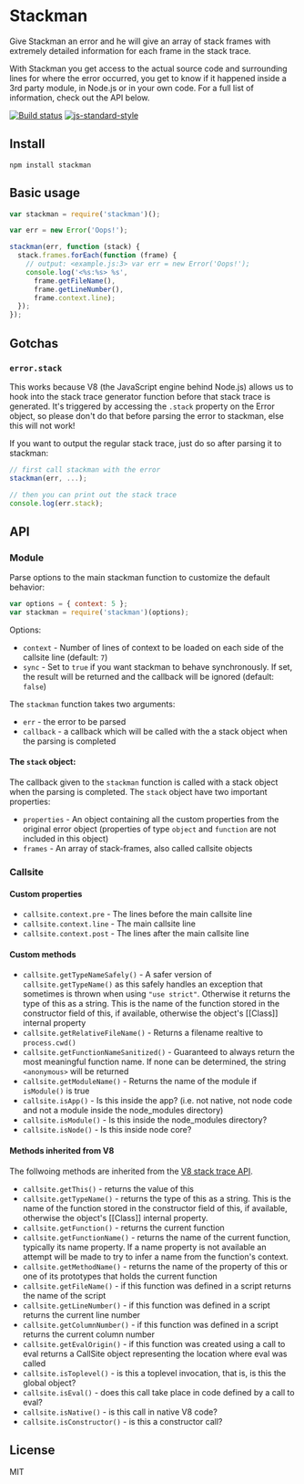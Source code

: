 # Stackman

Give Stackman an error and he will give an array of stack frames with
extremely detailed information for each frame in the stack trace.

With Stackman you get access to the actual source code and surrounding
lines for where the error occurred, you get to know if it happened
inside a 3rd party module, in Node.js or in your own code. For a full
list of information, check out the API below.

[![Build status](https://travis-ci.org/watson/stackman.svg?branch=master)](https://travis-ci.org/watson/stackman)
[![js-standard-style](https://img.shields.io/badge/code%20style-standard-brightgreen.svg?style=flat)](https://github.com/feross/standard)

## Install

```
npm install stackman
```

## Basic usage

```javascript
var stackman = require('stackman')();

var err = new Error('Oops!');

stackman(err, function (stack) {
  stack.frames.forEach(function (frame) {
    // output: <example.js:3> var err = new Error('Oops!');
    console.log('<%s:%s> %s',
      frame.getFileName(),
      frame.getLineNumber(),
      frame.context.line);
  });
});
```

## Gotchas

### `error.stack`

This works because V8 (the JavaScript engine behind Node.js) allows us
to hook into the stack trace generator function before that stack trace
is generated. It's triggered by accessing the `.stack` property on the
Error object, so please don't do that before parsing the error to
stackman, else this will not work!

If you want to output the regular stack trace, just do so after parsing
it to stackman:

```javascript
// first call stackman with the error
stackman(err, ...);

// then you can print out the stack trace
console.log(err.stack);
```

## API

### Module

Parse options to the main stackman function to customize the default
behavior:

```javascript
var options = { context: 5 };
var stackman = require('stackman')(options);
```

Options:

- `context` - Number of lines of context to be loaded on each side of
  the callsite line (default: `7`)
- `sync` - Set to `true` if you want stackman to behave synchronously.
  If set, the result will be returned and the callback will be ignored
  (default: `false`)

The `stackman` function takes two arguments:

- `err` - the error to be parsed
- `callback` - a callback which will be called with the a stack object
  when the parsing is completed

#### The `stack` object:

The callback given to the `stackman` function is called with a stack
object when the parsing is completed. The `stack` object have two
important properties:

- `properties` - An object containing all the custom properties from the
  original error object (properties of type `object` and `function` are
  not included in this object)
- `frames` - An array of stack-frames, also called callsite objects

### Callsite

#### Custom properties

- `callsite.context.pre` - The lines before the main callsite line
- `callsite.context.line` - The main callsite line
- `callsite.context.post` - The lines after the main callsite line

#### Custom methods

- `callsite.getTypeNameSafely()` - A safer version of
  `callsite.getTypeName()` as this safely handles an exception that
  sometimes is thrown when using `"use strict"`. Otherwise it returns
  the type of this as a string. This is the name of the function stored
  in the constructor field of this, if available, otherwise the object's
  [[Class]] internal property
- `callsite.getRelativeFileName()` - Returns a filename realtive to `process.cwd()`
- `callsite.getFunctionNameSanitized()` - Guaranteed to always return
  the most meaningful function name. If none can be determined, the
  string `<anonymous>` will be returned
- `callsite.getModuleName()` - Returns the name of the module if
  `isModule()` is true
- `callsite.isApp()` - Is this inside the app? (i.e. not native, not
  node code and not a module inside the node_modules directory)
- `callsite.isModule()` - Is this inside the node_modules directory?
- `callsite.isNode()` - Is this inside node core?

#### Methods inherited from V8

The follwoing methods are inherited from the [V8 stack trace
API](https://code.google.com/p/v8-wiki/wiki/JavaScriptStackTraceApi).

- `callsite.getThis()` - returns the value of this
- `callsite.getTypeName()` - returns the type of this as a string. This
  is the name of the function stored in the constructor field of this,
  if available, otherwise the object's [[Class]] internal property.
- `callsite.getFunction()` - returns the current function
- `callsite.getFunctionName()` - returns the name of the current
  function, typically its name property. If a name property is not
  available an attempt will be made to try to infer a name from the
  function's context.
- `callsite.getMethodName()` - returns the name of the property of this
  or one of its prototypes that holds the current function
- `callsite.getFileName()` - if this function was defined in a script
  returns the name of the script
- `callsite.getLineNumber()` - if this function was defined in a script
  returns the current line number
- `callsite.getColumnNumber()` - if this function was defined in a
  script returns the current column number
- `callsite.getEvalOrigin()` - if this function was created using a call
  to eval returns a CallSite object representing the location where eval
  was called
- `callsite.isToplevel()` - is this a toplevel invocation, that is, is
  this the global object?
- `callsite.isEval()` - does this call take place in code defined by a
  call to eval?
- `callsite.isNative()` - is this call in native V8 code?
- `callsite.isConstructor()` - is this a constructor call?

## License

MIT
